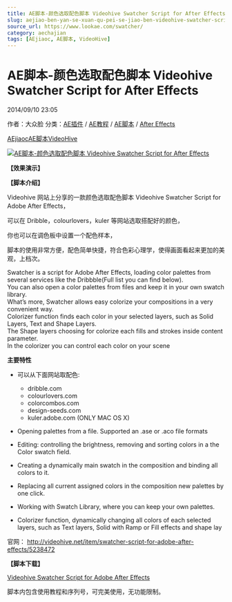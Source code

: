 ```yaml
---
title: AE脚本-颜色选取配色脚本 Videohive Swatcher Script for After Effects
slug: aejiao-ben-yan-se-xuan-qu-pei-se-jiao-ben-videohive-swatcher-script-for-after-effects
source_url: https://www.lookae.com/swatcher/
category: aechajian
tags: [AEjiaoc, AE脚本, VideoHive]
---
```

# AE脚本-颜色选取配色脚本 Videohive Swatcher Script for After Effects

2014/09/10 23:05

作者：大众脸
分类：[AE插件](https://www.lookae.com/after-effects/aechajian/) / [AE教程](https://www.lookae.com/after-effects/aejiaocheng/) / [AE脚本](https://www.lookae.com/after-effects/aescripts/) / [After Effects](https://www.lookae.com/after-effects/)

[AEjiaoc](https://www.lookae.com/tag/aejiaoc/)[AE脚本](https://www.lookae.com/tag/ae%e8%84%9a%e6%9c%ac/)[VideoHive](https://www.lookae.com/tag/videohive/)

[![AE脚本-颜色选取配色脚本 Videohive Swatcher Script for After Effects](https://www.lookae.com/wp-content/uploads/2014/09/Swatcher-Script.jpg "AE脚本-颜色选取配色脚本 Videohive Swatcher Script for After Effects-LookAE.com")](https://www.lookae.com/wp-content/uploads/2014/09/Swatcher-Script.jpg)

**【效果演示】**

**【脚本介绍】**

Videohive 网站上分享的一款颜色选取配色脚本 Videohive Swatcher Script for Adobe After Effects，

可以在 Dribble，colourlovers，kuler 等网站选取搭配好的颜色，

你也可以在调色板中设置一个配色样本，

脚本的使用非常方便，配色简单快捷，符合色彩心理学，使得画面看起来更加的美观，上档次。

Swatcher is a script for Adobe After Effects, loading color palettes from several services like the Dribbble(Full list you can find below).  
You can also open a color palettes from files and keep it in your own swatch library.  
What’s more, Swatcher allows easy colorize your compositions in a very convenient way.  
Colorizer function finds each color in your selected layers, such as Solid Layers, Text and Shape Layers.  
The Shape layers choosing for colorize each fills and strokes inside content parameter.  
In the colorizer you can control each color on your scene

**主要特性**

* 可以从下面网站取配色:
  + dribble.com
  + colourlovers.com
  + colorcombos.com
  + design-seeds.com
  + kuler.adobe.com (ONLY MAC OS X)

* Opening palettes from a file. Supported an .ase or .aco file formats
* Editing: controlling the brightness, removing and sorting colors in a the Color swatch field.
* Creating a dynamically main swatch in the composition and binding all colors to it.
* Replacing all current assigned colors in the composition new palettes by one click.
* Working with Swatch Library, where you can keep your own palettes.
* Colorizer function, dynamically changing all colors of each selected layers, such as Text layers, Solid with Ramp or Fill effects and shape lay

官网： http://videohive.net/item/swatcher-script-for-adobe-after-effects/5238472

**【脚本下载】**

[Videohive Swatcher Script for Adobe After Effects](https://www.400gb.com/file/72972824)

脚本内包含使用教程和序列号，可完美使用，无功能限制。
